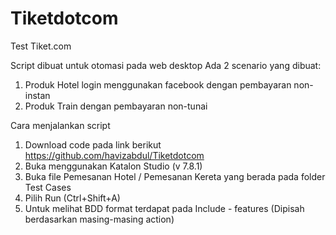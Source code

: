 # Tiketdotcom
Test Tiket.com

Script dibuat untuk otomasi pada web desktop
Ada 2 scenario yang dibuat: 
1. Produk Hotel login menggunakan facebook dengan pembayaran non-instan
2. Produk Train dengan pembayaran non-tunai

Cara menjalankan script
1. Download code pada link berikut https://github.com/havizabdul/Tiketdotcom
2. Buka menggunakan Katalon Studio (v 7.8.1)
3. Buka file Pemesanan Hotel / Pemesanan Kereta yang berada pada folder Test Cases
4. Pilih Run (Ctrl+Shift+A)
5. Untuk melihat BDD format terdapat pada Include - features (Dipisah berdasarkan masing-masing action)
